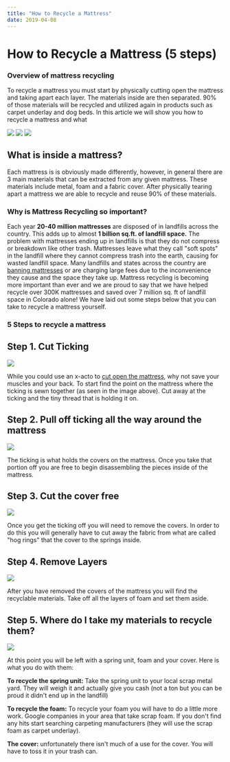 ```yaml
---
title: "How to Recycle a Mattress"
date: 2019-04-08
---
```


# How to Recycle a Mattress (5 steps)

### Overview of mattress recycling

To recycle a mattress you must start by physically cutting open the mattress and taking apart each layer. The materials inside are then separated. 90% of those materials will be recycled and utilized again in products such as carpet underlay and dog beds. In this article we will show you how to recycle a mattress and what

![](images/51KmovV9OaL._SX425_.jpg) ![](images/81rwgAzmWL._SL1500_-1024x1024.jpg) ![](images/Continuous-Coil.jpg)

## What is inside a mattress?

Each mattress is is obviously made differently, however, in general there are 3 main materials that can be extracted from any given mattress. These materials include metal, foam and a fabric cover. After physically tearing apart a mattress we are able to recycle and reuse 90% of these materials. 

### Why is Mattress Recycling so important?

Each year **20-40 million mattresses** are disposed of in landfills across the country. This adds up to almost **1 billion sq.ft. of landfill space.** The problem with mattresses ending up in landfills is that they do not compress or breakdown like other trash. Mattresses leave what they call "soft spots" in the landfill where they cannot compress trash into the earth, causing for wasted landfill space. Many landfills and states across the country are [banning mattresses](https://www.abedderworld.com/is-it-illegal-to-sell-a-used-mattress-state-by-state-guide.html/) or are charging large fees due to the inconvenience they cause and the space they take up. Mattress recycling is becoming more important than ever and we are proud to say that we have helped recycle over 300K mattresses and saved over 7 million sq. ft of landfill space in Colorado alone! We have laid out some steps below that you can take to recycle a mattress yourself. 

### 5 Steps to recycle a mattress

## Step 1. Cut Ticking

![](images/Screen-Shot-2019-04-08-at-1.54.15-PM-768x432.png)

While you could use an x-acto to [cut open the mattress](https://www.abedderworld.com/how-to-cut-a-memory-foam-mattress.html/), why not save your muscles and your back. To start find the point on the mattress where the ticking is sewn together (as seen in the image above). Cut away at the ticking and the tiny thread that is holding it on. 

## Step 2. Pull off ticking all the way around the mattress

![](images/Screen-Shot-2019-04-08-at-1.54.55-PM-768x431.png)

The ticking is what holds the covers on the mattress. Once you take that portion off you are free to begin disassembling the pieces inside of the mattress. 

## Step 3. Cut the cover free

![](images/Screen-Shot-2019-04-08-at-1.56.55-PM-768x429.png)

Once you get the ticking off you will need to remove the covers. In order to do this you will generally have to cut away the fabric from what are called "hog rings" that the cover to the springs inside. 

## Step 4. Remove Layers

![](images/Screen-Shot-2019-04-08-at-1.56.39-PM-768x431.png)

After you have removed the covers of the mattress you will find the recyclable materials. Take off all the layers of foam and set them aside. 

## Step 5. Where do I take my materials to recycle them?

![](images/Screen-Shot-2019-04-08-at-1.57.09-PM-768x430.png)

At this point you will be left with a spring unit, foam and your cover. Here is what you do with them:

**To recycle the spring unit:** Take the spring unit to your local scrap metal yard. They will weigh it and actually give you cash (not a ton but you can be proud it didn't end up in the landfill)

**To recycle the foam:** To recycle your foam you will have to do a little more work. Google companies in your area that take scrap foam. If you don't find any hits start searching carpeting manufacturers (they will use the scrap foam as carpet underlay). 

**The cover:** unfortunately there isn't much of a use for the cover. You will have to toss it in your trash can.
